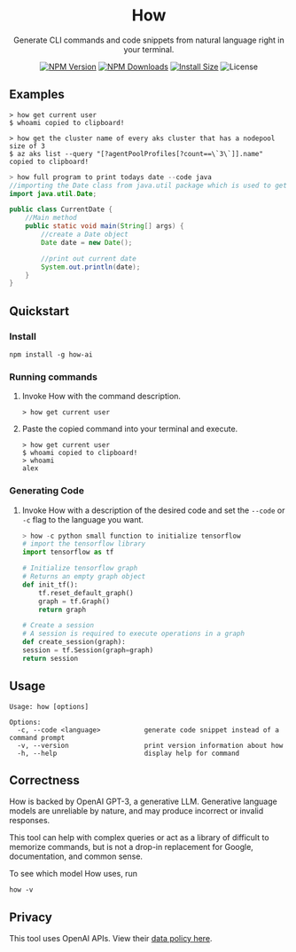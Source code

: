 <div align="center">

# How

Generate CLI commands and code snippets from natural language right in your terminal.

[![NPM Version](http://img.shields.io/npm/v/how-ai.svg?style=flat)](https://www.npmjs.org/package/how-ai)
[![NPM Downloads](https://img.shields.io/npm/dm/how-ai.svg?style=flat)](https://npmcharts.com/compare/how-ai?minimal=true)
[![Install Size](https://packagephobia.now.sh/badge?p=how-ai)](https://packagephobia.now.sh/result?p=how-ai)
![License](https://img.shields.io/github/license/ameddin73/how-ai)
<!-- </br> -->
<!-- ![Build Status](https://github.com/ameddin73/how-ai/actions/workflows/release.yaml/badge.svg) -->
<!-- [![Known Vulnerabilities](https://snyk.io/test/npm/how-ai/badge.svg)](https://snyk.io/test/npm/how-ai) -->
<!-- [![Dependencies Status](https://img.shields.io/librariesio/github/ameddin73/how-ai)](https://libraries.io/npm/how-ai) -->

</div>

## Examples

```shell
> how get current user
$ whoami copied to clipboard!
```

```shell
> how get the cluster name of every aks cluster that has a nodepool size of 3
$ az aks list --query "[?agentPoolProfiles[?count==\`3\`]].name" copied to clipboard!
```

```java
> how full program to print todays date --code java
//importing the Date class from java.util package which is used to get the current date
import java.util.Date;

public class CurrentDate {
    //Main method
    public static void main(String[] args) {
        //create a Date object
        Date date = new Date();

        //print out current date
        System.out.println(date);
    }
}
```

## Quickstart

### Install

```shell
npm install -g how-ai
```

### Running commands

1. Invoke How with the command description.

    ```shell
    > how get current user
    ```

1. Paste the copied command into your terminal and execute.

    ```shell
    > how get current user
    $ whoami copied to clipboard!
    > whoami
    alex
    ```

### Generating Code

1. Invoke How with a description of the desired code and set the `--code` or `-c` flag
to the language you want.

    ```python
    > how -c python small function to initialize tensorflow
    # import the tensorflow library
    import tensorflow as tf

    # Initialize tensorflow graph
    # Returns an empty graph object
    def init_tf():
        tf.reset_default_graph()
        graph = tf.Graph()
        return graph

    # Create a session
    # A session is required to execute operations in a graph
    def create_session(graph):
    session = tf.Session(graph=graph)
    return session
    ```

## Usage

```shell
Usage: how [options]

Options:
  -c, --code <language>           generate code snippet instead of a command prompt
  -v, --version                   print version information about how
  -h, --help                      display help for command
```

## Correctness

How is backed by OpenAI GPT-3, a generative LLM. Generative language models are unreliable by nature,
and may produce incorrect or invalid responses.

This tool can help with complex queries or act as a library
of difficult to memorize commands, but is not a drop-in replacement for Google, documentation, and common sense.

To see which model How uses, run

```shell
how -v
```

## Privacy

This tool uses OpenAI APIs. View their
[data policy here](https://openai.com/policies/api-data-usage-policies).
